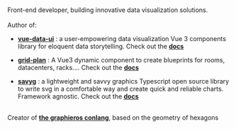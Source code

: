 ###
Front-end developer, building innovative data visualization solutions.
<br/><br/>
Author of: <br/> 
- <a href="https://www.npmjs.com/package/vue-data-ui?activeTab=readme"><b>vue-data-ui</b></a> : a user-empowering data visualization Vue 3 components library for eloquent data storytelling. Check out the <a href="https://vue-data-ui.graphieros.com"><b>docs</b></a>

- <a href="https://www.npmjs.com/package/grid-plan?activeTab=readme"><b>grid-plan</b></a> : A Vue3 dynamic component to create blueprints for rooms, datacenters, racks.... Check out the <a href="https://grid-plan.graphieros.com"><b>docs</b></a>

- <a href="https://www.npmjs.com/package/savyg?activeTab=readme"><b>savyg</b></a> : a lightweight and savvy graphics Typescript open source library to write svg in a comfortable way and create quick and reliable charts. Framework agnostic. Check out the <a href="https://savyg.graphieros.com"><b>docs</b></a>

<br/>
Creator of <a href="https://en.graphieros.com"><b>the graphieros conlang</b></a>, based on the geometry of hexagons

